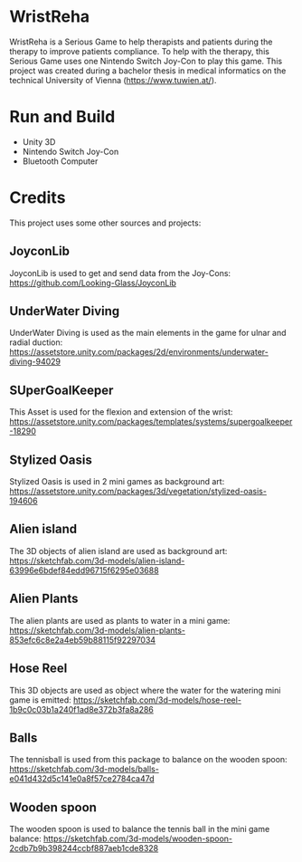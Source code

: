 # WristReha

WristReha is a Serious Game to help therapists and patients during the therapy to improve patients compliance. To help with the therapy, this Serious Game uses one Nintendo Switch Joy-Con to play this game. This project was created during a bachelor thesis in medical informatics on the technical University of Vienna (https://www.tuwien.at/).


# Run and Build

* Unity 3D
* Nintendo Switch Joy-Con
* Bluetooth Computer


# Credits

This project uses some other sources and projects:

## JoyconLib
JoyconLib is used to get and send data from the Joy-Cons: https://github.com/Looking-Glass/JoyconLib

## UnderWater Diving
UnderWater Diving is used as the main elements in the game for ulnar and radial duction: https://assetstore.unity.com/packages/2d/environments/underwater-diving-94029

## SUperGoalKeeper
This Asset is used for the flexion and extension of the wrist: https://assetstore.unity.com/packages/templates/systems/supergoalkeeper-18290

## Stylized Oasis
Stylized Oasis is used in 2 mini games as background art: https://assetstore.unity.com/packages/3d/vegetation/stylized-oasis-194606

## Alien island
The 3D objects of alien island are used as background art: https://sketchfab.com/3d-models/alien-island-63996e6bdef84edd96715f6295e03688

## Alien Plants
The alien plants are used as plants to water in a mini game: https://sketchfab.com/3d-models/alien-plants-853efc6c8e2a4eb59b88115f92297034

## Hose Reel
This 3D objects are used as object where the water for the watering mini game is emitted: https://sketchfab.com/3d-models/hose-reel-1b9c0c03b1a240f1ad8e372b3fa8a286

## Balls
The tennisball is used from this package to balance on the wooden spoon: https://sketchfab.com/3d-models/balls-e041d432d5c141e0a8f57ce2784ca47d

## Wooden spoon
The wooden spoon is used to balance the tennis ball in the mini game balance: https://sketchfab.com/3d-models/wooden-spoon-2cdb7b9b398244ccbf887aeb1cde8328
